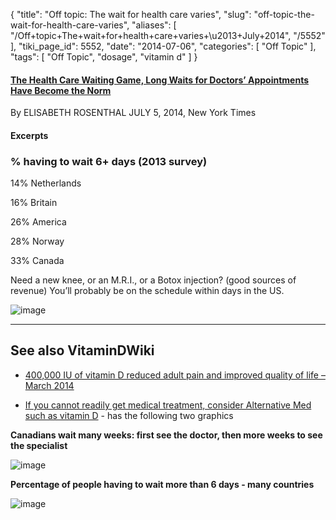 {
    "title": "Off topic: The wait for health care varies",
    "slug": "off-topic-the-wait-for-health-care-varies",
    "aliases": [
        "/Off+topic+The+wait+for+health+care+varies+\u2013+July+2014",
        "/5552"
    ],
    "tiki_page_id": 5552,
    "date": "2014-07-06",
    "categories": [
        "Off Topic"
    ],
    "tags": [
        "Off Topic",
        "dosage",
        "vitamin d"
    ]
}


#### [The Health Care Waiting Game, Long Waits for Doctors’ Appointments Have Become the Norm](http://www.nytimes.com/2014/07/06/sunday-review/long-waits-for-doctors-appointments-have-become-the-norm.html?_r=0%20)

By ELISABETH ROSENTHAL JULY 5, 2014, New York Times

#### Excerpts

### % having to wait 6+ days (2013 survey)

14% Netherlands

16% Britain

26% America

28% Norway

33% Canada

Need a new knee, or an M.R.I., or a Botox injection?  (good sources of revenue) You’ll probably be on the schedule within days in the US.

<img src="https://d1bk1kqxc0sym.cloudfront.net/attachments/jpeg/waiting-times.jpg" alt="image">

---

## See also VitaminDWiki

* [400,000 IU of vitamin D reduced adult pain and improved quality of life – March 2014](/posts/400000-iu-of-vitamin-d-reduced-adult-pain-and-improved-quality-of-life)

* [If you cannot readily get medical treatment, consider Alternative Med such as vitamin D](/posts/if-you-cannot-readily-get-medical-treatment-consider-alternative-med-such-as-vitamin-d) - has the following two graphics

 **Canadians wait many weeks: first see the doctor, then more weeks to see the specialist** 

<img src="https://d1bk1kqxc0sym.cloudfront.net/attachments/jpeg/canadian-median-wait-time-2011.jpg" alt="image">

 **Percentage of people having to wait more than 6 days - many countries** 

<img src="https://d1bk1kqxc0sym.cloudfront.net/attachments/jpeg/canadian-time-to-wait-to-see-a-doctor.jpg" alt="image">